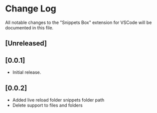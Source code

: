 # Change Log

All notable changes to the "Snippets Box" extension for VSCode will be documented in this file.

## [Unreleased]

## [0.0.1]

- Initial release.

## [0.0.2]

- Added live reload folder snippets folder path
- Delete support to files and folders
